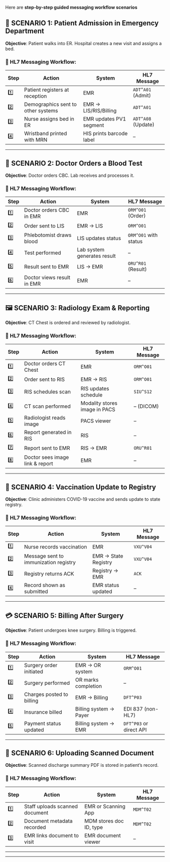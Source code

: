 Here are **step-by-step guided messaging workflow scenarios**

## 📘 SCENARIO 1: **Patient Admission in Emergency Department**

**Objective**: Patient walks into ER. Hospital creates a new visit and assigns a bed.

### 🔁 HL7 Messaging Workflow:

| **Step** | **Action**                         | **System**               | **HL7 Message**    |
| -------- | ---------------------------------- | ------------------------ | ------------------ |
| 1️⃣      | Patient registers at reception     | EMR                      | `ADT^A01` (Admit)  |
| 2️⃣      | Demographics sent to other systems | EMR → LIS/RIS/Billing    | `ADT^A01`          |
| 3️⃣      | Nurse assigns bed in ER            | EMR updates PV1 segment  | `ADT^A08` (Update) |
| 4️⃣      | Wristband printed with MRN         | HIS prints barcode label | –                  |

---

## 🧪 SCENARIO 2: **Doctor Orders a Blood Test**

**Objective**: Doctor orders CBC. Lab receives and processes it.

### 🔁 HL7 Messaging Workflow:

| **Step** | **Action**                 | **System**                  | **HL7 Message**       |
| -------- | -------------------------- | --------------------------- | --------------------- |
| 1️⃣      | Doctor orders CBC in EMR   | EMR                         | `ORM^O01` (Order)     |
| 2️⃣      | Order sent to LIS          | EMR → LIS                   | `ORM^O01`             |
| 3️⃣      | Phlebotomist draws blood   | LIS updates status          | `ORM^O01` with status |
| 4️⃣      | Test performed             | Lab system generates result | –                     |
| 5️⃣      | Result sent to EMR         | LIS → EMR                   | `ORU^R01` (Result)    |
| 6️⃣      | Doctor views result in EMR | EMR                         | –                     |

---

## 🖼️ SCENARIO 3: **Radiology Exam & Reporting**

**Objective**: CT Chest is ordered and reviewed by radiologist.

### 🔁 HL7 Messaging Workflow:

| **Step** | **Action**                      | **System**                    | **HL7 Message** |
| -------- | ------------------------------- | ----------------------------- | --------------- |
| 1️⃣      | Doctor orders CT Chest          | EMR                           | `ORM^O01`       |
| 2️⃣      | Order sent to RIS               | EMR → RIS                     | `ORM^O01`       |
| 3️⃣      | RIS schedules scan              | RIS updates schedule          | `SIU^S12`       |
| 4️⃣      | CT scan performed               | Modality stores image in PACS | – (DICOM)       |
| 5️⃣      | Radiologist reads image         | PACS viewer                   | –               |
| 6️⃣      | Report generated in RIS         | RIS                           | –               |
| 7️⃣      | Report sent to EMR              | RIS → EMR                     | `ORU^R01`       |
| 8️⃣      | Doctor sees image link & report | EMR                           | –               |

---

## 💉 SCENARIO 4: **Vaccination Update to Registry**

**Objective**: Clinic administers COVID-19 vaccine and sends update to state registry.

### 🔁 HL7 Messaging Workflow:

| **Step** | **Action**                            | **System**           | **HL7 Message** |
| -------- | ------------------------------------- | -------------------- | --------------- |
| 1️⃣      | Nurse records vaccination             | EMR                  | `VXU^V04`       |
| 2️⃣      | Message sent to immunization registry | EMR → State Registry | `VXU^V04`       |
| 3️⃣      | Registry returns ACK                  | Registry → EMR       | `ACK`           |
| 4️⃣      | Record shown as submitted             | EMR status updated   | –               |

---

## 💳 SCENARIO 5: **Billing After Surgery**

**Objective**: Patient undergoes knee surgery. Billing is triggered.

### 🔁 HL7 Messaging Workflow:

| **Step** | **Action**                | **System**             | **HL7 Message**         |
| -------- | ------------------------- | ---------------------- | ----------------------- |
| 1️⃣      | Surgery order initiated   | EMR → OR system        | `ORM^O01`               |
| 2️⃣      | Surgery performed         | OR marks completion    | –                       |
| 3️⃣      | Charges posted to billing | EMR → Billing          | `DFT^P03`               |
| 4️⃣      | Insurance billed          | Billing system → Payer | EDI 837 (non-HL7)       |
| 5️⃣      | Payment status updated    | Billing system → EMR   | `DFT^P03` or direct API |

---

## 📄 SCENARIO 6: **Uploading Scanned Document**

**Objective**: Scanned discharge summary PDF is stored in patient’s record.

### 🔁 HL7 Messaging Workflow:

| **Step** | **Action**                     | **System**              | **HL7 Message** |
| -------- | ------------------------------ | ----------------------- | --------------- |
| 1️⃣      | Staff uploads scanned document | EMR or Scanning App     | `MDM^T02`       |
| 2️⃣      | Document metadata recorded     | MDM stores doc ID, type | `MDM^T02`       |
| 3️⃣      | EMR links document to visit    | EMR document viewer     | –               |

---


---
